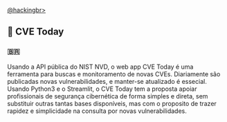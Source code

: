 <p align="left">
    <a href="https://github.com/carineconstantino/hackingbr">@hackingbr></a>
</p>

## 👾 CVE Today
### 🇧🇷
Usando a API pública do NIST NVD, o web app CVE Today é uma ferramenta para buscas e monitoramento de novas CVEs. Diariamente são publicadas novas vulnerabilidades, e manter-se atualizado é essecial. Usando Python3 e o Streamlit, o CVE Today tem a proposta apoiar profissionais de segurança cibernética de forma simples e direta, sem substituir outras tantas bases disponíveis, mas com o proposito de trazer rapidez e simplicidade na consulta por novas vulnerabilidades. 



#
